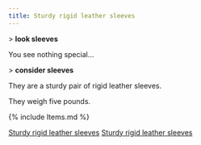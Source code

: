 ```yaml
---
title: Sturdy rigid leather sleeves
---
```


\> **look sleeves**

You see nothing special...

\> **consider sleeves**

They are a sturdy pair of rigid leather sleeves.

They weigh five pounds.

{% include Items.md %}

[Sturdy rigid leather sleeves](Category:_Leather_equipment "wikilink")
[Sturdy rigid leather sleeves](Category:Arms_items "wikilink")